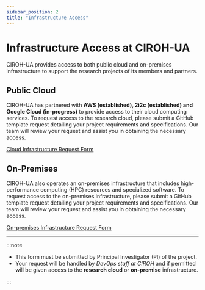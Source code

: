 ```yaml
---
sidebar_position: 2
title: "Infrastructure Access"
---
```


# Infrastructure Access at CIROH-UA

CIROH-UA provides access to both public cloud and on-premises infrastructure to support the research projects of its members and partners.

## Public Cloud

CIROH-UA has partnered with <strong>AWS (established), 2i2c (established) and Google Cloud (in-progress)</strong> to provide access to their cloud computing services. To request access to the research cloud, please submit a GitHub template request detailing your project requirements and specifications. Our team will review your request and assist you in obtaining the necessary access.

<a class="button button--active button--primary" href="https://github.com/CIROH-UA/NGIAB-CloudInfra/issues/new?assignees=&labels=infrastructure&projects=&template=case_studies_call.md&title="> Cloud Infrastructure Request Form</a>

## On-Premises

CIROH-UA also operates an on-premises infrastructure that includes high-performance computing (HPC) resources and specialized software. To request access to the on-premises infrastructure, please submit a GitHub template request detailing your project requirements and specifications. Our team will review your request and assist you in obtaining the necessary access.

<a class="button button--active button--primary" href="https://github.com/CIROH-UA/NGIAB-CloudInfra/issues/new?assignees=&labels=on-prem&projects=&template=onprem-request.md&title="> On-premises Infrastructure Request Form</a>
_____

:::note
- This form must be submitted by Principal Investigator (PI) of the project.
- Your request will be handled by <i>DevOps staff at CIROH</i> and if permitted will be given access to the <strong>research cloud</strong> or <strong>on-premise</strong> infrastructure.

:::